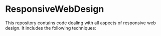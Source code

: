# ResponsiveWebDesign
This repository contains code dealing with all aspects of responsive web design. 
It includes the following techniques:
